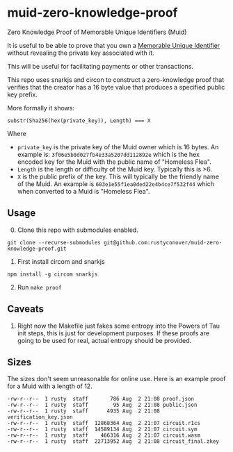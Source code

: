 # muid-zero-knowledge-proof
Zero Knowledge Proof of Memorable Unique Identifiers (Muid)

It is useful to be able to prove that you own a [Memorable Unique Identifier](https://www.microprediction.org/muids.html) without revealing the private key associated with it.

This will be useful for facilitating payments or other transactions.

This repo uses snarkjs and circon to construct a zero-knowledge proof that verifies that the creator has a 16 byte value 
that produces a specified public key prefix.

More formally it shows:

`substr(Sha256(hex(private_key)), Length) === X`

Where 

* `private_key` is the private key of the Muid owner which is 16 bytes.  An example is: `3f06e5b0d027fb4e33a5207dd112892e` which is the hex encoded key for the Muid with the public name of "Homeless Flea".
* `Length` is the length or difficulty of the Muid key.  Typically this is >6.
* `X` is the public prefix of the key. This will typically be the friendly name of the Muid.  An example is `603e1e55f1ea0ded22e4b4ce7f532f44` which when converted to a Muid is "Homeless Flea".


## Usage

0. Clone this repo with submodules enabled.  
  
```
git clone --recurse-submodules git@github.com:rustyconover/muid-zero-knowledge-proof.git
```

1. First install circom and snarkjs

```
npm install -g circom snarkjs
```

2. Run `make proof`


## Caveats

1. Right now the Makefile just fakes some entropy into the Powers of Tau init steps, this is just for development purposes.  If these proofs are going to be used for real, actual entropy should be provided.

## Sizes

The sizes don't seem unreasonable for online use.  Here is an example proof for a Muid with a length of 12.

```
-rw-r--r--  1 rusty  staff       786 Aug  2 21:08 proof.json
-rw-r--r--  1 rusty  staff        95 Aug  2 21:08 public.json
-rw-r--r--  1 rusty  staff      4935 Aug  2 21:08 verification_key.json
-rw-r--r--  1 rusty  staff  12868364 Aug  2 21:07 circuit.r1cs
-rw-r--r--  1 rusty  staff  14589134 Aug  2 21:07 circuit.sym
-rw-r--r--  1 rusty  staff    466316 Aug  2 21:07 circuit.wasm
-rw-r--r--  1 rusty  staff  22713952 Aug  2 21:08 circuit_final.zkey
```
